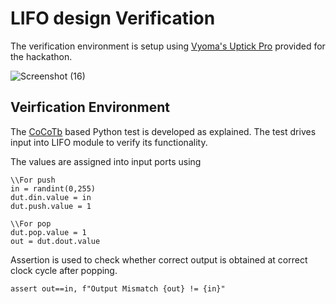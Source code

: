 # LIFO design Verification

The verification environment is setup using [Vyoma's Uptick Pro](https://vyomasystems.com) provided for the hackathon.

![Screenshot (16)](https://user-images.githubusercontent.com/47589022/182071093-aa1a8f3c-92e2-4b12-870f-4fc6af506d01.png)

## Veirfication Environment

The [CoCoTb](https://www.cocotb.org/) based Python test is developed as explained. The test drives input into LIFO module to verify its functionality.

The values are assigned into input ports using
```
\\For push
in = randint(0,255)
dut.din.value = in
dut.push.value = 1

\\For pop
dut.pop.value = 1
out = dut.dout.value
```

Assertion is used to check whether correct output is obtained at correct clock cycle after popping.

```
assert out==in, f"Output Mismatch {out} != {in}"
```